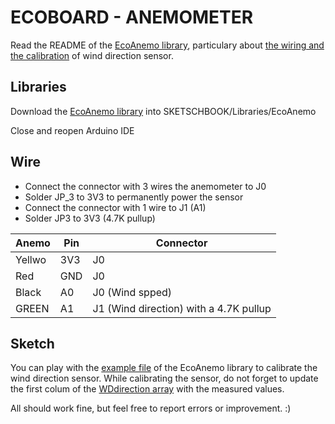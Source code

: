 # ECOBOARD - ANEMOMETER

Read the README of the [EcoAnemo library](https://github.com/ecosensors/EcoAnemo), particulary about [the wiring and the calibration](https://github.com/ecosensors/EcoAnemo?tab=readme-ov-file#calibration) of wind direction sensor.

## Libraries

Download the [EcoAnemo library](https://github.com/ecosensors/EcoAnemo) into SKETSCHBOOK/Libraries/EcoAnemo

Close and reopen Arduino IDE

## Wire

* Connect the connector with 3 wires the anemometer to J0
* Solder JP_3 to 3V3 to permanently power the sensor
* Connect the connector with 1 wire to J1 (A1)
* Solder JP3 to 3V3 (4.7K pullup)

Anemo | Pin | Connector
--- | --- | --
Yellwo| 3V3 | J0
Red | GND | J0
Black | A0 | J0 (Wind spped)
GREEN | A1 | J1 (Wind direction) with a 4.7K pullup

## Sketch
You can play with the [example file](https://github.com/ecosensors/EcoAnemo/blob/main/examples/calibration.ino) of the EcoAnemo library to calibrate the wind direction sensor. While calibrating the sensor, do not forget to update the first colum of the [WDdirection array](https://github.com/ecosensors/EcoAnemo/blob/main/EcoAnemo.h#L24) with the measured values.


All should work fine, but feel free to report errors or improvement. :) 